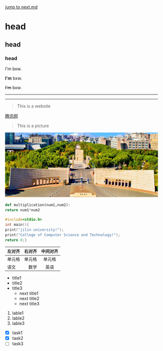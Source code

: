 [jump to next.md](https://github.com/baixiwen131/demo/blob/main/next.md)
# head
## head
### head

*I'm* bxw.

**I'm** bxw.

~~I'm~~ bxw.

---
---

>This is a website

[腾讯网](http://www.qq.com)
 
>This is a picture
>
![吉林大学](https://github.com/baixiwen131/demo/blob/main/%E5%90%89%E6%9E%97%E5%A4%A7%E5%AD%A6.jpg)

```python
def multiplication(num1,num2):
return num1*num2
```

```c
#include<stdio.h>
int main(){
print("jilin university!");
print("College of Computer Science and Technology!");
return 0;}

```
| 左对齐 | 右对齐 | 中间对齐 |
| :-----| ----: | :----: |
| 单元格 | 单元格 | 单元格 |
| 语文 | 数学 | 英语 |

* title1
* title2
* title3 
  * next title1
  * next title2
  * next title3
 
1. lable1
2. lable2
3. lable3  

* [x] task1
* [x] task2
* [ ] task3
